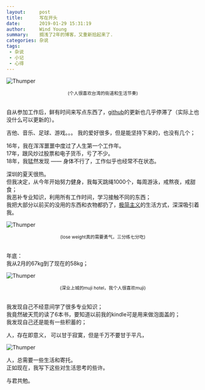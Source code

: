 ```yaml
---
layout:     post
title:      写在开头
date:       2019-01-29 15:31:19
author:     Wind Young
summary:    搁浅了2年的博客，又重新拾起来了.
categories: 杂说
tags:
 - 杂说
 - 小记
 - 心得
---
```


![Thumper](https://i.loli.net/2019/10/05/vHTl7YSPow3VgXF.jpg)
<center><small> (个人很喜欢台湾的街道和生活节奏)</small ></center>
<br/>

自从参加工作后，鲜有时间来写点东西了，[github][1]的更新也几乎停滞了（实际上也没什么可以更新的）。  

吉他、音乐、足球、游戏。。。 我的爱好很多，但是能坚持下来的，也没有几个；  

16年，我在浑浑噩噩中度过了人生第一个工作年。  
17年，跟风炒过股票和电子货币，亏了不少。  
18年，我猛然发现 —— 身体不行了，工作似乎也经常不在状态。  

深圳的夏天很热。  
但我决定，从今年开始努力健身，我每天跳绳1000个，每周游泳，戒熬夜，戒甜食；  
我恶补专业知识，利用所有工作时间，学习接触不同的东西；  
我把大部分以前买的没用的东西和衣物都扔了，[极简主义][2]的生活方式，深深吸引着我。  

![Thumper](http://ww1.sinaimg.cn/large/afce444dgy1fzoohuh4qzj20bk0he7o4.jpg)
<center><small align="center"> (lose weight真的需要勇气，三分练七分吃)</small ></center>
<br/>

年底：  
我从2月的67kg到了现在的58kg；  

![Thumper](http://ww1.sinaimg.cn/mw690/afce444dgy1fzoonp85koj20u0140q9f.jpg)
<center><small align="center"> (深业上城的muji hotel，我个人很喜欢muji)</small ></center>
<br/>

我发现自己不经意间学了很多专业知识；  
我竟然破天荒的读了6本书，要知道以前我的kindle可是用来做泡面盖的；  
我发现自己还是能有一些积蓄的；  

人，存在即意义，
可以甘于寂寞，但是千万不要甘于平凡，    

![Thumper](http://ww1.sinaimg.cn/large/afce444dgy1fzpp4zk3v6j20u00u0td9.jpg)

人，总需要一些生活和寄托。  
正如现在，我写下这些对生活思考的些许。  

与君共勉。  


[1]: http://github.com/wind3110991
[2]: https://www.zhihu.com/topic/19585358
